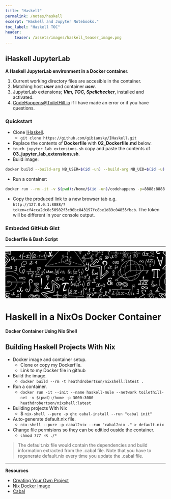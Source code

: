 ```yaml
---
title: "Haskell"
permalink: /notes/haskell
excerpt: "Haskell and Jupyter Notebooks."
toc_label: "Haskell TOC"
header:
    teaser: /assets/images/haskell_teaser_image.png
---
```


## iHaskell JupyterLab
__A Haskell JupyterLab environment in a Docker container.__

1. Current working directory files are accesible in the container.
1. Matching host ***user*** and container ***user***.
1. JupyterLab extensions; ***Vim, TOC, Spellchecker***, installed and activated.
1. CodeHappens@ToiletHill.io if I have made an error or if you have questions.

### Quickstart
- Clone [IHaskell].
  - `git clone https://github.com/gibiansky/IHaskell.git`
- Replace the contents of **Dockerfile** with **02_Dockerfile.md** below.
- `touch jupyter_lab_extensions.sh` copy and paste the contents of **03_jupyter_lab_extensions.sh**.
- Build image:
```bash
docker build --build-arg NB_USER=$(id -un) --build-arg NB_UID=$(id -u) -t heathdrobertson/ihaskell:latest .
```
- Run a container:
```bash
docker run --rm -it -v $(pwd):/home/$(id -un)/codehappens -p=8888:8888 heathdrobertson/ihaskell:latest
```
- Copy the produced link to a new browser tab e.g. `http://127.0.0.1:8888/?token=cf4cca2dc8c50982f3c90bc843197fc8be1d89c04855fbcb`.  The token will be different in your console output.

### Embeded GitHub Gist 
__Dockerfile & Bash Script__

<script src="https://gist.github.com/heathdrobertson/28fb3f8f4f30261186670192e1d878cb.js"></script>

[IHaskell]: http://bit.ly/33MSIoW

___
![Haskell Math](https://raw.githubusercontent.com/heathdrobertson/tools/master/web_headers/haskell_mathematics.jpg)
# Haskell in a NixOs Docker Container
__Docker Container Using Nix Shell__

## Building Haskell Projects With Nix

- Docker image and container setup.
    - Clone or copy my Dockerfile.
    - Link to my Docker file in github
- Build the image.
    - ```docker build --rm -t heathdrobertson/nixshell:latest .```
- Run a container.
    - ```docker run -it --init --name haskell-mule --network toilethill-net -v $(pwd):/home -p 3000:3000 heathdrobertson/nixshell:latest```
- Building projects With Nix
    - $ ```nix-shell --pure -p ghc cabal-install --run "cabal init"```
- Auto-generate default.nix file.
    - ```nix-shell --pure -p cabal2nix --run "cabal2nix ." > default.nix```
- Change file permisions so they can be editied ouside the container.
    - ```chmod 777 -R ./*```

> The default.nix file would contain the dependencies and build information extracted from the .cabal file. Note that you have to regenerate default.nix every time you update the .cabal file.

___

**Resources**

- [Creating Your Own Project](https://github.com/Gabriel439/haskell-nix/blob/master/project0/README.md#creating-your-own-project)
- [Nix Docker Image](https://github.com/nix-community/docker-nix)
- [Cabal](https://www.haskell.org/cabal/)
